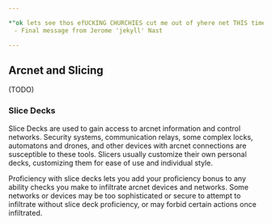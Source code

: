 ```yaml
---

*"ok lets see thos efUCKING CHURCHIES cut me out of yhere net THIS time"*  
ﾠ- Final message from Jerome 'jekyll' Nast

---
```


## Arcnet and Slicing

(TODO)

### Slice Decks

Slice Decks are used to gain access to arcnet information and control networks. Security systems, communication relays, some complex locks, automatons and drones, and other devices with arcnet connections are susceptible to these tools. Slicers usually customize their own personal decks, customizing them for ease of use and individual style. 

Proficiency with slice decks lets you add your proficiency bonus to any ability checks you make to infiltrate arcnet devices and networks. Some networks or devices may be too sophisticated or secure to attempt to infiltrate without slice deck proficiency, or may forbid certain actions once infiltrated.
